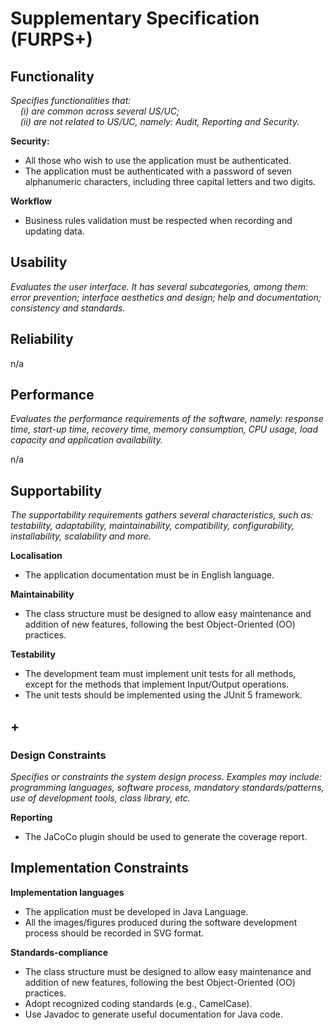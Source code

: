 # Supplementary Specification (FURPS+)

## Functionality

_Specifies functionalities that:  
&nbsp; &nbsp; (i) are common across several US/UC;  
&nbsp; &nbsp; (ii) are not related to US/UC, namely: Audit, Reporting and Security._

**Security:**

* All those who wish to use the application must be authenticated.
* The application must be authenticated with a password of seven alphanumeric characters, including three capital
  letters and two digits.

**Workflow**
* Business rules validation must be respected when recording and updating data.

## Usability

_Evaluates the user interface. It has several subcategories,
among them: error prevention; interface aesthetics and design; help and
documentation; consistency and standards._

## Reliability

n/a

## Performance

_Evaluates the performance requirements of the software, namely: response time, start-up time, recovery time, memory consumption, CPU usage, load capacity and application availability._

n/a

## Supportability

_The supportability requirements gathers several characteristics, such as:
testability, adaptability, maintainability, compatibility,
configurability, installability, scalability and more._

**Localisation**
* The application documentation must be in English language.

**Maintainability**
* The class structure must be designed to allow easy maintenance and addition of new features, following the best Object-Oriented (OO) practices.

**Testability**
* The development team must implement unit tests for all methods, except for the methods that implement Input/Output operations.
* The unit tests should be implemented using the JUnit 5 framework.

## +

### Design Constraints

_Specifies or constraints the system design process. Examples may include: programming languages, software process, mandatory standards/patterns, use of development tools, class library, etc._

**Reporting**
* The JaCoCo plugin should be used to generate the coverage report.

## Implementation Constraints

**Implementation languages**
* The application must be developed in Java Language.
* All the images/figures produced during the software development process should be recorded in SVG format.

**Standards-compliance**
* The class structure must be designed to allow easy maintenance and addition of new features, following the best Object-Oriented (OO) practices.
* Adopt recognized coding standards (e.g., CamelCase).
* Use Javadoc to generate useful documentation for Java code.


